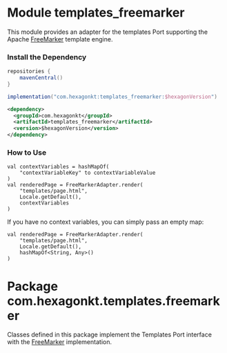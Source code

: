 
# Module templates_freemarker

This module provides an adapter for the templates Port supporting the Apache [FreeMarker] template
engine.

[FreeMarker]: https://freemarker.apache.org

### Install the Dependency
```groovy tab="build.gradle"
repositories {
    mavenCentral()
}

implementation("com.hexagonkt:templates_freemarker:$hexagonVersion")
```

```xml tab="pom.xml"
<dependency>
  <groupId>com.hexagonkt</groupId>
  <artifactId>templates_freemarker</artifactId>
  <version>$hexagonVersion</version>
</dependency>
```

### How to Use

```
val contextVariables = hashMapOf(
    "contextVariableKey" to contextVariableValue
)
val renderedPage = FreeMarkerAdapter.render(
    "templates/page.html",
    Locale.getDefault(),
    contextVariables
)
```

If you have no context variables, you can simply pass an empty map:

```
val renderedPage = FreeMarkerAdapter.render(
    "templates/page.html",
    Locale.getDefault(),
    hashMapOf<String, Any>()
)
```

# Package com.hexagonkt.templates.freemarker

Classes defined in this package implement the Templates Port interface with the [FreeMarker]
implementation.
